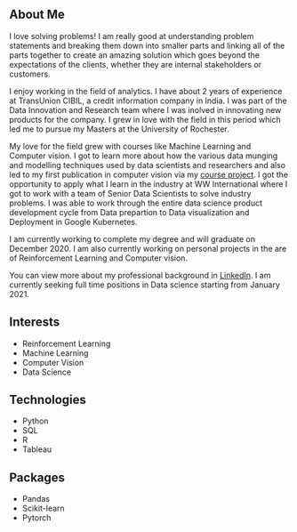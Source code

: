 
## About Me 

I love solving problems! I am really good at understanding problem statements and breaking them down into smaller parts and linking all of the parts together to create an amazing solution which goes beyond the expectations of the clients, whether they are internal stakeholders or customers. 

I enjoy working in the field of analytics. I have about 2 years of experience at TransUnion CIBIL, a credit information company in India. I was part of the Data Innovation and Research team where I was inolved in innovating new products for the company. I grew in love with the field in this period which led me to pursue my Masters at the University of Rochester.

My love for the field grew with courses like Machine Learning and Computer vision. I got to learn more about how the various data munging and modelling techniques used by data scientists and researchers and also led to my first publication in computer vision via my [course project](https://arxiv.org/abs/2008.00141). I got the opportunity to apply what I learn in the industry at WW International where I got to work with a team of Senior Data Scientists to solve industry problems. I was able to work through the entire data science product development cycle from Data prepartion to Data visualization and Deployment in Google Kubernetes.

I am currently working to complete my degree and will graduate on December 2020. I am also currently working on personal projects in the are of Reinforcement Learning and Computer vision.

You can view more about my professional background in [LinkedIn](https://www.linkedin.com/in/suryaiyer/). I am currently seeking full time positions in Data science starting from January 2021.

## Interests
 
 - Reinforcement Learning
 - Machine Learning 
 - Computer Vision
 - Data Science

## Technologies
 
 - Python
 - SQL
 - R
 - Tableau
 
## Packages
 - Pandas
 - Scikit-learn
 - Pytorch
